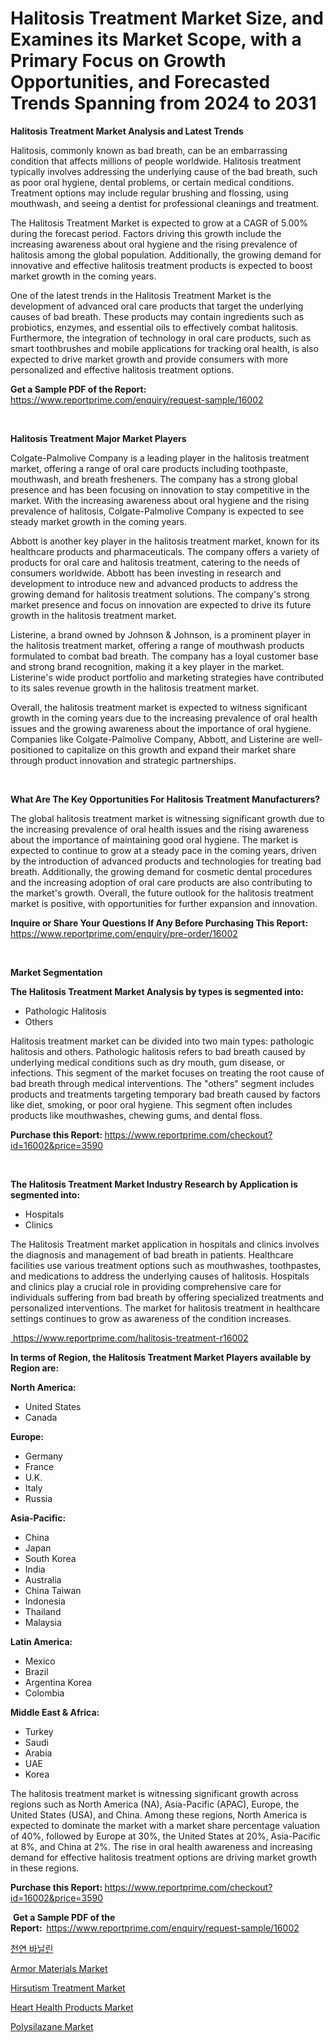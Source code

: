 <p><h1>Halitosis Treatment Market Size, and Examines its Market Scope, with a Primary Focus on Growth Opportunities, and Forecasted Trends Spanning from 2024 to 2031</h1></p><p><strong>Halitosis Treatment Market Analysis and Latest Trends</strong></p>
<p><p>Halitosis, commonly known as bad breath, can be an embarrassing condition that affects millions of people worldwide. Halitosis treatment typically involves addressing the underlying cause of the bad breath, such as poor oral hygiene, dental problems, or certain medical conditions. Treatment options may include regular brushing and flossing, using mouthwash, and seeing a dentist for professional cleanings and treatment.</p><p>The Halitosis Treatment Market is expected to grow at a CAGR of 5.00% during the forecast period. Factors driving this growth include the increasing awareness about oral hygiene and the rising prevalence of halitosis among the global population. Additionally, the growing demand for innovative and effective halitosis treatment products is expected to boost market growth in the coming years.</p><p>One of the latest trends in the Halitosis Treatment Market is the development of advanced oral care products that target the underlying causes of bad breath. These products may contain ingredients such as probiotics, enzymes, and essential oils to effectively combat halitosis. Furthermore, the integration of technology in oral care products, such as smart toothbrushes and mobile applications for tracking oral health, is also expected to drive market growth and provide consumers with more personalized and effective halitosis treatment options.</p></p>
<p><strong>Get a Sample PDF of the Report:&nbsp;</strong> <a href="https://www.reportprime.com/enquiry/request-sample/16002">https://www.reportprime.com/enquiry/request-sample/16002</a></p>
<p>&nbsp;</p>
<p><strong>Halitosis Treatment Major Market Players</strong></p>
<p><p>Colgate-Palmolive Company is a leading player in the halitosis treatment market, offering a range of oral care products including toothpaste, mouthwash, and breath fresheners. The company has a strong global presence and has been focusing on innovation to stay competitive in the market. With the increasing awareness about oral hygiene and the rising prevalence of halitosis, Colgate-Palmolive Company is expected to see steady market growth in the coming years.</p><p>Abbott is another key player in the halitosis treatment market, known for its healthcare products and pharmaceuticals. The company offers a variety of products for oral care and halitosis treatment, catering to the needs of consumers worldwide. Abbott has been investing in research and development to introduce new and advanced products to address the growing demand for halitosis treatment solutions. The company's strong market presence and focus on innovation are expected to drive its future growth in the halitosis treatment market.</p><p>Listerine, a brand owned by Johnson & Johnson, is a prominent player in the halitosis treatment market, offering a range of mouthwash products formulated to combat bad breath. The company has a loyal customer base and strong brand recognition, making it a key player in the market. Listerine's wide product portfolio and marketing strategies have contributed to its sales revenue growth in the halitosis treatment market.</p><p>Overall, the halitosis treatment market is expected to witness significant growth in the coming years due to the increasing prevalence of oral health issues and the growing awareness about the importance of oral hygiene. Companies like Colgate-Palmolive Company, Abbott, and Listerine are well-positioned to capitalize on this growth and expand their market share through product innovation and strategic partnerships.</p></p>
<p>&nbsp;</p>
<p><strong>What Are The Key Opportunities For Halitosis Treatment Manufacturers?</strong></p>
<p><p>The global halitosis treatment market is witnessing significant growth due to the increasing prevalence of oral health issues and the rising awareness about the importance of maintaining good oral hygiene. The market is expected to continue to grow at a steady pace in the coming years, driven by the introduction of advanced products and technologies for treating bad breath. Additionally, the growing demand for cosmetic dental procedures and the increasing adoption of oral care products are also contributing to the market's growth. Overall, the future outlook for the halitosis treatment market is positive, with opportunities for further expansion and innovation.</p></p>
<p><strong>Inquire or Share Your Questions If Any Before Purchasing This Report:</strong> <a href="https://www.reportprime.com/enquiry/pre-order/16002">https://www.reportprime.com/enquiry/pre-order/16002</a></p>
<p>&nbsp;</p>
<p><strong>Market Segmentation</strong></p>
<p><strong>The Halitosis Treatment Market Analysis by types is segmented into:</strong></p>
<p><ul><li>Pathologic Halitosis</li><li>Others</li></ul></p>
<p><p>Halitosis treatment market can be divided into two main types: pathologic halitosis and others. Pathologic halitosis refers to bad breath caused by underlying medical conditions such as dry mouth, gum disease, or infections. This segment of the market focuses on treating the root cause of bad breath through medical interventions. The "others" segment includes products and treatments targeting temporary bad breath caused by factors like diet, smoking, or poor oral hygiene. This segment often includes products like mouthwashes, chewing gums, and dental floss.</p></p>
<p><strong>Purchase this Report:&nbsp;</strong><a href="https://www.reportprime.com/checkout?id=16002&price=3590">https://www.reportprime.com/checkout?id=16002&price=3590</a></p>
<p>&nbsp;</p>
<p><strong>The Halitosis Treatment Market Industry Research by Application is segmented into:</strong></p>
<p><ul><li>Hospitals</li><li>Clinics</li></ul></p>
<p><p>The Halitosis Treatment market application in hospitals and clinics involves the diagnosis and management of bad breath in patients. Healthcare facilities use various treatment options such as mouthwashes, toothpastes, and medications to address the underlying causes of halitosis. Hospitals and clinics play a crucial role in providing comprehensive care for individuals suffering from bad breath by offering specialized treatments and personalized interventions. The market for halitosis treatment in healthcare settings continues to grow as awareness of the condition increases.</p></p>
<p><a href="https://www.reportprime.com/halitosis-treatment-r16002">&nbsp;https://www.reportprime.com/halitosis-treatment-r16002</a></p>
<p><strong>In terms of Region, the Halitosis Treatment Market Players available by Region are:</strong></p>
<p>
    <p> <strong> North America: </strong>
        <ul>
            <li>United States</li>
            <li>Canada</li>
        </ul>
        </p> 
    <p> <strong> Europe: </strong>
        <ul>
            <li>Germany</li>
            <li>France</li>
            <li>U.K.</li>
            <li>Italy</li>
            <li>Russia</li>
        </ul>
        </p> 
    <p> <strong> Asia-Pacific: </strong>
        <ul>
            <li>China</li>
            <li>Japan</li>
            <li>South Korea</li>
            <li>India</li>
            <li>Australia</li>
            <li>China Taiwan</li>
            <li>Indonesia</li>
            <li>Thailand</li>
            <li>Malaysia</li>
        </ul>
        </p> 
    <p> <strong> Latin America: </strong>
        <ul>
            <li>Mexico</li>
            <li>Brazil</li>
            <li>Argentina Korea</li>
            <li>Colombia</li>
        </ul>
        </p> 
    <p> <strong> Middle East & Africa: </strong>
        <ul>
            <li>Turkey</li>
            <li>Saudi</li>
            <li>Arabia</li>
            <li>UAE</li>
            <li>Korea</li>
        </ul>
    </p>
    </p>
<p><p>The halitosis treatment market is witnessing significant growth across regions such as North America (NA), Asia-Pacific (APAC), Europe, the United States (USA), and China. Among these regions, North America is expected to dominate the market with a market share percentage valuation of 40%, followed by Europe at 30%, the United States at 20%, Asia-Pacific at 8%, and China at 2%. The rise in oral health awareness and increasing demand for effective halitosis treatment options are driving market growth in these regions.</p></p>
<p><strong>Purchase this Report: </strong><a href="https://www.reportprime.com/checkout?id=16002&price=3590">https://www.reportprime.com/checkout?id=16002&price=3590</a></p>
<p>&nbsp;<strong>Get a Sample PDF of the Report:&nbsp;&nbsp;</strong><a href="https://www.reportprime.com/enquiry/request-sample/16002">https://www.reportprime.com/enquiry/request-sample/16002</a></p>
<p><strong></strong></p>
<p><p><a href="https://github.com/JonHarrtis67676y/Market-Research-Report-List-1/blob/main/531170823853.md">천연 바닐린</a></p><p><a href="https://issuu.com/reportprime-2/docs/armor-materials-market-size-2030.pptx">Armor Materials Market</a></p><p><a href="https://github.com/seekum/Market-Research-Report-List-2/blob/main/hirsutism-treatment-market.md">Hirsutism Treatment Market</a></p><p><a href="https://github.com/timeliteaut/Market-Research-Report-List-2/blob/main/heart-health-products-market.md">Heart Health Products Market</a></p><p><a href="https://issuu.com/reportprime-2/docs/polysilazane-market-size-2030.pptx">Polysilazane Market</a></p></p>